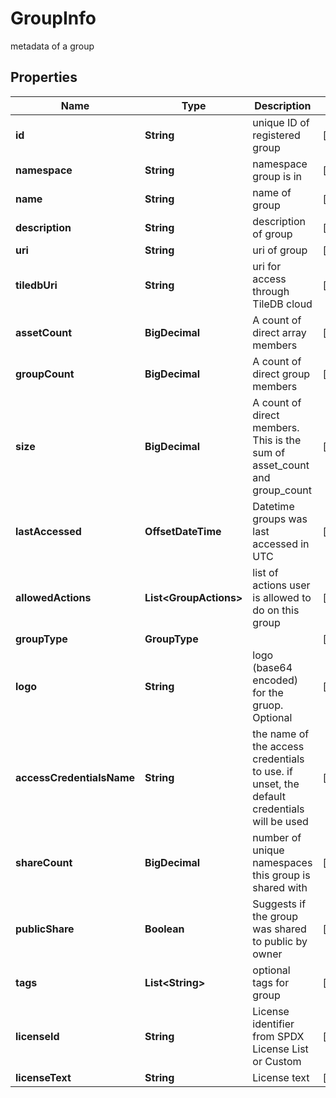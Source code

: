 

# GroupInfo

metadata of a group

## Properties

| Name | Type | Description | Notes |
|------------ | ------------- | ------------- | -------------|
|**id** | **String** | unique ID of registered group |  [optional] |
|**namespace** | **String** | namespace group is in |  [optional] |
|**name** | **String** | name of group |  [optional] |
|**description** | **String** | description of group |  [optional] |
|**uri** | **String** | uri of group |  [optional] |
|**tiledbUri** | **String** | uri for access through TileDB cloud |  [optional] |
|**assetCount** | **BigDecimal** | A count of direct array members |  [optional] |
|**groupCount** | **BigDecimal** | A count of direct group members |  [optional] |
|**size** | **BigDecimal** | A count of direct members. This is the sum of asset_count and group_count |  [optional] |
|**lastAccessed** | **OffsetDateTime** | Datetime groups was last accessed in UTC |  [optional] |
|**allowedActions** | **List&lt;GroupActions&gt;** | list of actions user is allowed to do on this group |  [optional] |
|**groupType** | **GroupType** |  |  [optional] |
|**logo** | **String** | logo (base64 encoded) for the gruop. Optional |  [optional] |
|**accessCredentialsName** | **String** | the name of the access credentials to use. if unset, the default credentials will be used |  [optional] |
|**shareCount** | **BigDecimal** | number of unique namespaces this group is shared with |  [optional] |
|**publicShare** | **Boolean** | Suggests if the group was shared to public by owner |  [optional] |
|**tags** | **List&lt;String&gt;** | optional tags for group |  [optional] |
|**licenseId** | **String** | License identifier from SPDX License List or Custom |  [optional] |
|**licenseText** | **String** | License text |  [optional] |



